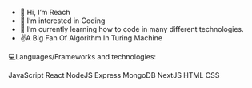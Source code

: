 - 👋 Hi, I’m Reach
- 👀 I’m interested in Coding
- 🌱 I’m currently learning how to code in many different technologies.
- :v:A Big Fan Of Algorithm In Turing Machine

💻Languages/Frameworks and technologies:

JavaScript React NodeJS Express MongoDB NextJS HTML CSS



<!---
Re4ch-Jay/Re4ch-Jay is a ✨ special ✨ repository because its `README.md` (this file) appears on your GitHub profile.
You can click the Preview link to take a look at your changes.
--->
